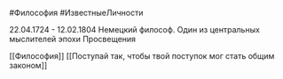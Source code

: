 #Философия #ИзвестныеЛичности 

22.04.1724 - 12.02.1804
Немецкий философ. Один из центральных мыслителей эпохи Просвещения

[[Философия]]
[[Поступай так, чтобы твой поступок мог стать общим законом]]